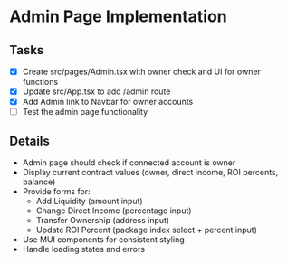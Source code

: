 # Admin Page Implementation

## Tasks
- [x] Create src/pages/Admin.tsx with owner check and UI for owner functions
- [x] Update src/App.tsx to add /admin route
- [x] Add Admin link to Navbar for owner accounts
- [ ] Test the admin page functionality

## Details
- Admin page should check if connected account is owner
- Display current contract values (owner, direct income, ROI percents, balance)
- Provide forms for:
  - Add Liquidity (amount input)
  - Change Direct Income (percentage input)
  - Transfer Ownership (address input)
  - Update ROI Percent (package index select + percent input)
- Use MUI components for consistent styling
- Handle loading states and errors
